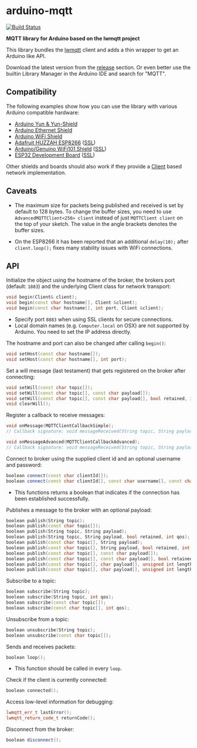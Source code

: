 # arduino-mqtt

[![Build Status](https://travis-ci.org/256dpi/arduino-mqtt.svg?branch=master)](https://travis-ci.org/256dpi/arduino-mqtt)

**MQTT library for Arduino based on the lwmqtt project**

This library bundles the [lwmqtt](https://github.com/256dpi/lwmqtt) client and adds a thin wrapper to get an Arduino like API.

Download the latest version from the [release](https://github.com/256dpi/arduino-mqtt/releases) section. Or even better use the builtin Library Manager in the Arduino IDE and search for "MQTT".

## Compatibility

The following examples show how you can use the library with various Arduino compatible hardware:

- [Arduino Yun & Yun-Shield](https://github.com/256dpi/arduino-mqtt/blob/master/examples/ArduinoYun/ArduinoYun.ino)
- [Arduino Ethernet Shield](https://github.com/256dpi/arduino-mqtt/blob/master/examples/ArduinoEthernetShield/ArduinoEthernetShield.ino)
- [Arduino WiFi Shield](https://github.com/256dpi/arduino-mqtt/blob/master/examples/ArduinoWiFiShield/ArduinoWiFiShield.ino)
- [Adafruit HUZZAH ESP8266](https://github.com/256dpi/arduino-mqtt/blob/master/examples/AdafruitHuzzahESP8266/AdafruitHuzzahESP8266.ino) ([SSL](https://github.com/256dpi/arduino-mqtt/blob/master/examples/AdafruitHuzzahESP8266_SSL/AdafruitHuzzahESP8266_SSL.ino))
- [Arduino/Genuino WiFi101 Shield](https://github.com/256dpi/arduino-mqtt/blob/master/examples/ArduinoWiFi101/ArduinoWiFi101.ino) ([SSL](https://github.com/256dpi/arduino-mqtt/blob/master/examples/ArduinoWiFi101_SSL/ArduinoWiFi101_SSL.ino))
- [ESP32 Development Board](https://github.com/256dpi/arduino-mqtt/blob/master/examples/ESP32DevelopmentBoard/ESP32DevelopmentBoard.ino) ([SSL](https://github.com/256dpi/arduino-mqtt/blob/master/examples/ESP32DevelopmentBoard_SSL/ESP32DevelopmentBoard_SSL.ino))

Other shields and boards should also work if they provide a [Client](https://www.arduino.cc/en/Reference/ClientConstructor) based network implementation.

## Caveats

- The maximum size for packets being published and received is set by default to 128 bytes. To change the buffer sizes, you need to use `AdvancedMQTTClient<256> client` instead of just `MQTTClient client` on the top of your sketch. The value in the angle brackets denotes the buffer sizes.

- On the ESP8266 it has been reported that an additional `delay(10);` after `client.loop();` fixes many stability issues with WiFi connections.

## API

Initialize the object using the hostname of the broker, the brokers port (default: `1883`) and the underlying Client class for network transport:

```c++
void begin(Client& client);
void begin(const char hostname[], Client &client);
void begin(const char hostname[], int port, Client &client);
```

- Specify port `8883` when using SSL clients for secure connections.
- Local domain names (e.g. `Computer.local` on OSX) are not supported by Arduino. You need to set the IP address directly.

The hostname and port can also be changed after calling `begin()`:

```c++
void setHost(const char hostname[]);
void setHost(const char hostname[], int port);
```

Set a will message (last testament) that gets registered on the broker after connecting:

```c++
void setWill(const char topic[]);
void setWill(const char topic[], const char payload[]);
void setWill(const char topic[], const char payload[], bool retained, int qos);
void clearWill();
```

Register a callback to receive messages:

```c++
void onMessage(MQTTClientCallbackSimple);
// Callback signature: void messageReceived(String topic, String payload) {}

void onMessageAdvanced(MQTTClientCallbackAdvanced);
// Callback signature: void messageReceived(String topic, String payload, char topic[], unsigned int length) {}
```

Connect to broker using the supplied client id and an optional username and password:

```c++
boolean connect(const char clientId[]);
boolean connect(const char clientId[], const char username[], const char password[]);
```

- This functions returns a boolean that indicates if the connection has been established successfully.

Publishes a message to the broker with an optional payload:

```c++
boolean publish(String topic);
boolean publish(const char topic[]);
boolean publish(String topic, String payload);
boolean publish(String topic, String payload, bool retained, int qos);
boolean publish(const char topic[], String payload);
boolean publish(const char topic[], String payload, bool retained, int qos);
boolean publish(const char topic[], const char payload[]);
boolean publish(const char topic[], const char payload[], bool retained, int qos);
boolean publish(const char topic[], char payload[], unsigned int length);
boolean publish(const char topic[], char payload[], unsigned int length, bool retained, int qos);
```

Subscribe to a topic:

```c++
boolean subscribe(String topic);
boolean subscribe(String topic, int qos); 
boolean subscribe(const char topic[]);
boolean subscribe(const char topic[], int qos);
```

Unsubscribe from a topic:

```c++
boolean unsubscribe(String topic);
boolean unsubscribe(const char topic[]);
```

Sends and receives packets:

```c++
boolean loop();
```

- This function should be called in every `loop`.

Check if the client is currently connected:

```c++
boolean connected();
```

Access low-level information for debugging:

```c++
lwmqtt_err_t lastError();
lwmqtt_return_code_t returnCode();
```

Disconnect from the broker:

```c++
boolean disconnect();
```
